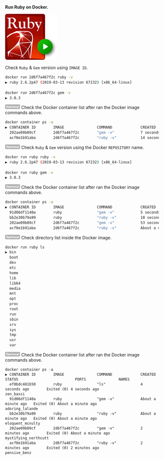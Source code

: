 **Run Ruby on Docker.**

![Run Ruby on Docker](/README/images/1-6-run-ruby-on-docker.png)

Check `Ruby` & `Gem` version using `IMAGE ID`.
```bash
docker run 2d6f7a467f2c ruby -v
▶ ruby 2.6.2p47 (2019-03-13 revision 67232) [x86_64-linux]

docker run 2d6f7a467f2c gem -v
▶ 3.0.3
```

![Optional](/README/images/optional.png) Check the Docker container list after ran the Docker image commands above.
```bash
docker container ps -a
▶ CONTAINER ID        IMAGE               COMMAND             CREATED             STATUS                      PORTS               NAMES
  202ae09b09cf        2d6f7a467f2c        "gem -v"            7 seconds ago       Exited (0) 7 seconds ago                        mystifying_northcutt
  acf0e1b91aba        2d6f7a467f2c        "ruby -v"           14 seconds ago      Exited (0) 14 seconds ago                       pensive_benz
```

![Optional](/README/images/optional.png) Check `Ruby` & `Gem` version using the Docker `REPOSITORY` name.
```bash
docker run ruby ruby -v
▶ ruby 2.6.2p47 (2019-03-13 revision 67232) [x86_64-linux]

docker run ruby gem -v
▶ 3.0.3
```

![Optional](/README/images/optional.png) Check the Docker container list after ran the Docker image commands above.
```bash
docker container ps -a
▶ CONTAINER ID        IMAGE               COMMAND             CREATED              STATUS                      PORTS               NAMES
  91d06df1140a        ruby                "gem -v"            5 seconds ago        Exited (0) 4 seconds ago                        adoring_lalande
  bb2e30b79a99        ruby                "ruby -v"           10 seconds ago       Exited (0) 9 seconds ago                        eloquent_mcnulty
  202ae09b09cf        2d6f7a467f2c        "gem -v"            53 seconds ago       Exited (0) 52 seconds ago                       mystifying_northcutt
  acf0e1b91aba        2d6f7a467f2c        "ruby -v"           About a minute ago   Exited (0) 59 seconds ago                       pensive_benz
```

![Optional](/README/images/optional.png) Check directory list inside the Docker image.
```bash
docker run ruby ls
▶ bin
  boot
  dev
  etc
  home
  lib
  lib64
  media
  mnt
  opt
  proc
  root
  run
  sbin
  srv
  sys
  tmp
  usr
  var
```

![Optional](/README/images/optional.png) Check the Docker container list after ran the Docker image commands above.
```
docker container ps -a
▶ CONTAINER ID        IMAGE               COMMAND             CREATED              STATUS                          PORTS               NAMES
  ef8bdc481b50        ruby                "ls"                4 seconds ago        Exited (0) 4 seconds ago                            zen_bassi
  91d06df1140a        ruby                "gem -v"            About a minute ago   Exited (0) About a minute ago                       adoring_lalande
  bb2e30b79a99        ruby                "ruby -v"           About a minute ago   Exited (0) About a minute ago                       eloquent_mcnulty
  202ae09b09cf        2d6f7a467f2c        "gem -v"            2 minutes ago        Exited (0) About a minute ago                       mystifying_northcutt
  acf0e1b91aba        2d6f7a467f2c        "ruby -v"           2 minutes ago        Exited (0) 2 minutes ago                            pensive_benz
```
